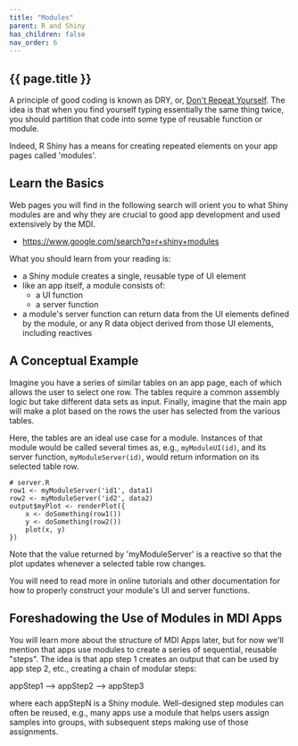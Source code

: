 ```yaml
---
title: "Modules"
parent: R and Shiny
has_children: false
nav_order: 6
---
```


## {{ page.title }}

A principle of good coding is known as DRY,
or, [Don't Repeat Yourself](https://en.wikipedia.org/wiki/Don%27t_repeat_yourself). 
The idea is that when you find yourself
typing essentially the same thing twice, you should partition that code
into some type of reusable function or module. 

Indeed, R Shiny has a means for creating repeated
elements on your app pages called 'modules'.

## Learn the Basics

Web pages you will find in the following search will
orient you to what Shiny modules are and why they are crucial
to good app development and used extensively by the MDI.

- <https://www.google.com/search?q=r+shiny+modules>

What you should learn from your reading is:

- a Shiny module creates a single, reusable type of UI element
- like an app itself, a module consists of:
    - a UI function
    - a server function
- a module's server function can return data from the UI elements defined by the module, or any R data object derived from those UI elements, including reactives

## A Conceptual Example

Imagine you have a series of similar 
tables on an app page, each of which allows the user to select one row. The
tables require a common assembly logic but take different data 
sets as input. Finally, imagine that the main app will make a plot based on the rows
the user has selected from the various tables.

Here, the tables are an ideal use case for a module. Instances of that
module would be called several times as, e.g., <code>myModuleUI(id)</code>, 
and its server function, <code>myModuleServer(id)</code>, would return 
information on its selected table row. 

```
# server.R
row1 <- myModuleServer('id1', data1)
row2 <- myModuleServer('id2', data2)
output$myPlot <- renderPlot({
    x <- doSomething(row1())
    y <- doSomething(row2())
    plot(x, y)
})
```

Note that the value returned by 'myModuleServer' is a reactive
so that the plot updates whenever a selected table row changes.

You will need to read more in online tutorials and other 
documentation for how to properly construct your module's
UI and server functions.

## Foreshadowing the Use of Modules in MDI Apps

You will learn more about the structure of MDI Apps later, 
but for now we'll mention that apps use modules to create
a series of sequential, reusable "steps". The idea is that app step 1
creates an output that can be used by app step 2, etc., 
creating a chain of modular steps:

appStep1 --> appStep2 --> appStep3

where each appStepN is a Shiny module. Well-designed step modules can 
often be reused, e.g., many apps use a module that helps 
users assign samples into groups, with subsequent steps making use
of those assignments.
